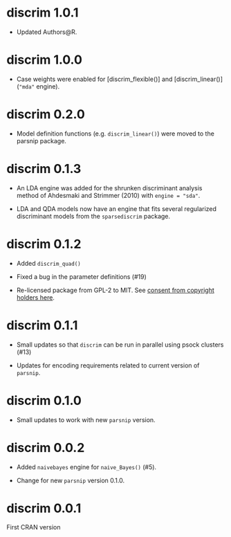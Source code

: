 # discrim 1.0.1

* Updated Authors@R.

# discrim 1.0.0

* Case weights were enabled for [discrim_flexible()] and [discrim_linear()] (`"mda"` engine).

# discrim 0.2.0

* Model definition functions (e.g. `discrim_linear()`) were moved to the parsnip package.

# discrim 0.1.3

* An LDA engine was added for the shrunken discriminant analysis method of Ahdesmaki and Strimmer (2010) with `engine = "sda"`. 

* LDA and QDA models now have an engine that fits several regularized discriminant models from the `sparsediscrim` package. 

# discrim 0.1.2

 * Added `discrim_quad()`
 
 * Fixed a bug in the parameter definitions (#19)
 
 * Re-licensed package from GPL-2 to MIT. See [consent from copyright holders here](https://github.com/tidymodels/discrim/issues/22).

# discrim 0.1.1

 * Small updates so that `discrim` can be run in parallel using psock clusters (#13)
 
 * Updates for encoding requirements related to current version of `parsnip`. 

# discrim 0.1.0

 * Small updates to work with new `parsnip` version.

# discrim 0.0.2

* Added `naivebayes` engine for `naive_Bayes()` (#5).

* Change for new `parsnip` version 0.1.0.

# discrim 0.0.1

First CRAN version
